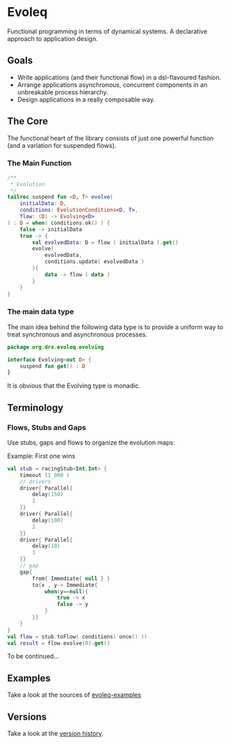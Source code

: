 # Evoleq

Functional programming in terms of dynamical systems. A declarative approach to application design.
## Goals
* Write applications (and their functional flow) in a dsl-flavoured fashion.
* Arrange applications asynchronous, concurrent components in an unbreakable process hierarchy.
* Design applications in a really composable way.


## The Core 

The functional heart of the library consists of just one powerful function (and a variation for suspended flows).
### The Main Function 
```kotlin
/**
 * Evolution
 */
tailrec suspend fun <D, T> evolve(
    initialData: D,
    conditions: EvolutionConditions<D, T>,
    flow: (D) -> Evolving<D>
) : D = when( conditions.ok() ) {
    false -> initialData
    true -> {
        val evolvedData: D = flow ( initialData ).get()
        evolve(
            evolvedData,
            conditions.update( evolvedData )
        ){
            data -> flow ( data )
        }
    }
}
```  
### The main data type
The main idea behind the following data type is to provide a uniform way to treat synchronous and asynchronous processes.  
```kotlin
package org.drx.evoleq.evolving

interface Evolving<out D> {
    suspend fun get() : D
}

```
It is obvious that the Evolving type is monadic.

## Terminology 

### Flows, Stubs and Gaps
Use stubs, gaps and flows to organize the evolution maps:

Example: First one wins
```kotlin
val stub = racingStub<Int,Int> {
    timeout (1_000 )
    // drivers
    driver{ Parallel{
        delay(150)
        1
    }}
    driver{ Parallel{
        delay(100)
        2
    }}
    driver{ Parallel{
        delay(10)
        3
    }}
    // gap
    gap{
        from{ Immediate{ null } }
        to{x , y-> Immediate{
            when(y==null){
                true -> x
                false -> y
            }
        }}
    }
}
val flow = stub.toFlow( conditions( once() ))
val result = flow.evolve(0).get()
```

To be continued...

## Examples 
Take a look at the sources of [evoleq-examples](https://bitbucket.org/dr-smith/evoleq-examples/src/master/) 

## Versions
Take a look at the [version history](VERSIONS.md).


